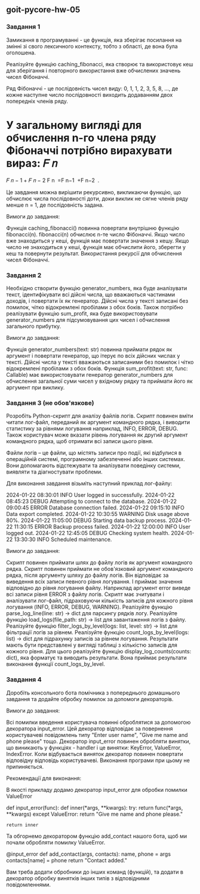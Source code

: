 ## goit-pycore-hw-05

### Завдання 1

Замикання в програмуванні - це функція, яка зберігає посилання на змінні зі свого лексичного контексту, тобто з області, де вона була оголошена.

Реалізуйте функцію caching_fibonacci, яка створює та використовує кеш для зберігання і повторного використання вже обчислених значень чисел Фібоначчі.

Ряд Фібоначчі - це послідовність чисел виду: 0, 1, 1, 2, 3, 5, 8, ..., де кожне наступне число послідовності виходить додаванням двох попередніх членів ряду.

У загальному вигляді для обчислення n-го члена ряду Фібоначчі потрібно вирахувати вираз: 
𝐹
𝑛
=
𝐹
𝑛
−
1
+
𝐹
𝑛
−
2
F 
n
​
 =F 
n−1
​
 +F 
n−2
​
 .

Це завдання можна вирішити рекурсивно, викликаючи функцію, що обчислює числа послідовності доти, доки виклик не сягне членів ряду менше n = 1, де послідовність задана.

Вимоги до завдання:

Функція caching_fibonacci() повинна повертати внутрішню функцію fibonacci(n).
fibonacci(n) обчислює n-те число Фібоначчі. Якщо число вже знаходиться у кеші, функція має повертати значення з кешу.
Якщо число не знаходиться у кеші, функція має обчислити його, зберегти у кеш та повернути результат.
Використання рекурсії для обчислення чисел Фібоначчі.

### Завдання 2

Необхідно створити функцію generator_numbers, яка буде аналізувати текст, ідентифікувати всі дійсні числа, що вважаються частинами доходів, і повертати їх як генератор. Дійсні числа у тексті записані без помилок, чітко відокремлені пробілами з обох боків. Також потрібно реалізувати функцію sum_profit, яка буде використовувати generator_numbers для підсумовування цих чисел і обчислення загального прибутку.

Вимоги до завдання:

Функція generator_numbers(text: str) повинна приймати рядок як аргумент і повертати генератор, що ітерує по всіх дійсних числах у тексті. Дійсні числа у тексті вважаються записаними без помилок і чітко відокремлені пробілами з обох боків.
Функція sum_profit(text: str, func: Callable) має використовувати генератор generator_numbers для обчислення загальної суми чисел у вхідному рядку та приймати його як аргумент при виклику.

### Завдання 3 (не обов'язкове)

Розробіть Python-скрипт для аналізу файлів логів. Скрипт повинен вміти читати лог-файл, переданий як аргумент командного рядка, і виводити статистику за рівнями логування наприклад, INFO, ERROR, DEBUG. Також користувач може вказати рівень логування як другий аргумент командного рядка, щоб отримати всі записи цього рівня.

Файли логів – це файли, що містять записи про події, які відбулися в операційній системі, програмному забезпеченні або інших системах. Вони допомагають відстежувати та аналізувати поведінку системи, виявляти та діагностувати проблеми.

Для виконання завдання візьміть наступний приклад лог-файлу:

2024-01-22 08:30:01 INFO User logged in successfully.
2024-01-22 08:45:23 DEBUG Attempting to connect to the database.
2024-01-22 09:00:45 ERROR Database connection failed.
2024-01-22 09:15:10 INFO Data export completed.
2024-01-22 10:30:55 WARNING Disk usage above 80%.
2024-01-22 11:05:00 DEBUG Starting data backup process.
2024-01-22 11:30:15 ERROR Backup process failed.
2024-01-22 12:00:00 INFO User logged out.
2024-01-22 12:45:05 DEBUG Checking system health.
2024-01-22 13:30:30 INFO Scheduled maintenance.

Вимоги до завдання:

Скрипт повинен приймати шлях до файлу логів як аргумент командного рядка.
Скрипт повинен приймати не обов'язковий аргумент командного рядка, після аргументу шляху до файлу логів. Він відповідає за виведення всіх записи певного рівня логування. І приймає значення відповідно до рівня логування файлу. Наприклад аргумент error виведе всі записи рівня ERROR з файлу логів.
Скрипт має зчитувати і аналізувати лог-файл, підраховуючи кількість записів для кожного рівня логування (INFO, ERROR, DEBUG, WARNING).
Реалізуйте функцію parse_log_line(line: str) -> dict для парсингу рядків логу.
Реалізуйте функцію load_logs(file_path: str) -> list для завантаження логів з файлу.
Реалізуйте функцію filter_logs_by_level(logs: list, level: str) -> list для фільтрації логів за рівнем.
Реалізуйте функцію count_logs_by_level(logs: list) -> dict для підрахунку записів за рівнем логування.
Результати мають бути представлені у вигляді таблиці з кількістю записів для кожного рівня. Для цього реалізуйте функцію display_log_counts(counts: dict), яка форматує та виводить результати. Вона приймає результати виконання функції count_logs_by_level.

### Завдання 4

Доробіть консольного бота помічника з попереднього домашнього завдання та додайте обробку помилок за допомоги декораторів.

Вимоги до завдання:

Всі помилки введення користувача повинні оброблятися за допомогою декоратора input_error. Цей декоратор відповідає за повернення користувачеві повідомлень типу "Enter user name", "Give me name and phone please" тощо.
Декоратор input_error повинен обробляти винятки, що виникають у функціях - handler і це винятки: KeyError, ValueError, IndexError. Коли відбувається виняток декоратор повинен повертати відповідну відповідь користувачеві. Виконання програми при цьому не припиняється.

Рекомендації для виконання:

В якості прикладу додамо декоратор input_error для обробки помилки ValueError

def input_error(func):
    def inner(*args, **kwargs):
        try:
            return func(*args, **kwargs)
        except ValueError:
            return "Give me name and phone please."

    return inner

Та обгорнемо декоратором функцію add_contact нашого бота, щоб ми почали обробляти помилку ValueError.

@input_error
def add_contact(args, contacts):
    name, phone = args
    contacts[name] = phone
    return "Contact added."

Вам треба додати обробники до інших команд (функцій), та додати в декоратор обробку винятків інших типів з відповідними повідомленнями.

